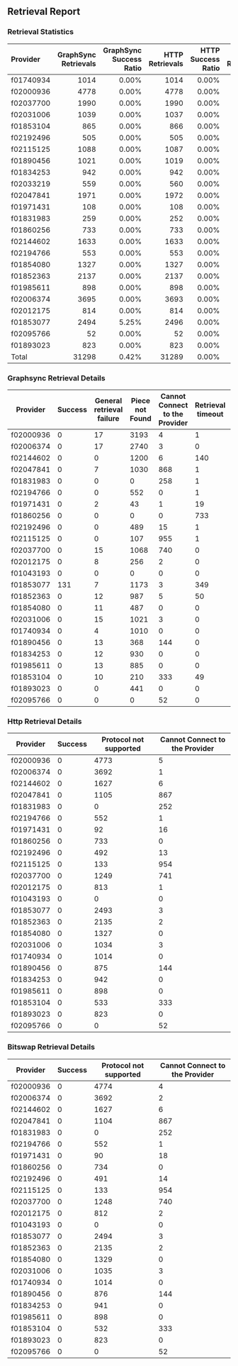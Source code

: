 ## Retrieval Report
### Retrieval Statistics
| Provider  | GraphSync Retrievals | GraphSync Success Ratio | HTTP Retrievals | HTTP Success Ratio | Bitswap Retrievals | Bitswap Success Ratio |
| :-------- | -------------------: | ----------------------: | --------------: | -----------------: | -----------------: | --------------------: |
| f01740934 |                 1014 |                   0.00% |            1014 |              0.00% |               1014 |                 0.00% |
| f02000936 |                 4778 |                   0.00% |            4778 |              0.00% |               4778 |                 0.00% |
| f02037700 |                 1990 |                   0.00% |            1990 |              0.00% |               1988 |                 0.00% |
| f02031006 |                 1039 |                   0.00% |            1037 |              0.00% |               1038 |                 0.00% |
| f01853104 |                  865 |                   0.00% |             866 |              0.00% |                865 |                 0.00% |
| f02192496 |                  505 |                   0.00% |             505 |              0.00% |                505 |                 0.00% |
| f02115125 |                 1088 |                   0.00% |            1087 |              0.00% |               1087 |                 0.00% |
| f01890456 |                 1021 |                   0.00% |            1019 |              0.00% |               1020 |                 0.00% |
| f01834253 |                  942 |                   0.00% |             942 |              0.00% |                941 |                 0.00% |
| f02033219 |                  559 |                   0.00% |             560 |              0.00% |                559 |                 0.00% |
| f02047841 |                 1971 |                   0.00% |            1972 |              0.00% |               1971 |                 0.00% |
| f01971431 |                  108 |                   0.00% |             108 |              0.00% |                108 |                 0.00% |
| f01831983 |                  259 |                   0.00% |             252 |              0.00% |                252 |                 0.00% |
| f01860256 |                  733 |                   0.00% |             733 |              0.00% |                734 |                 0.00% |
| f02144602 |                 1633 |                   0.00% |            1633 |              0.00% |               1633 |                 0.00% |
| f02194766 |                  553 |                   0.00% |             553 |              0.00% |                553 |                 0.00% |
| f01854080 |                 1327 |                   0.00% |            1327 |              0.00% |               1329 |                 0.00% |
| f01852363 |                 2137 |                   0.00% |            2137 |              0.00% |               2137 |                 0.00% |
| f01985611 |                  898 |                   0.00% |             898 |              0.00% |                898 |                 0.00% |
| f02006374 |                 3695 |                   0.00% |            3693 |              0.00% |               3694 |                 0.00% |
| f02012175 |                  814 |                   0.00% |             814 |              0.00% |                814 |                 0.00% |
| f01853077 |                 2494 |                   5.25% |            2496 |              0.00% |               2497 |                 0.00% |
| f02095766 |                   52 |                   0.00% |              52 |              0.00% |                 52 |                 0.00% |
| f01893023 |                  823 |                   0.00% |             823 |              0.00% |                823 |                 0.00% |
| Total     |                31298 |                   0.42% |           31289 |              0.00% |              31290 |                 0.00% |

### Graphsync Retrieval Details
| Provider  | Success | General retrieval failure | Piece not Found | Cannot Connect to the Provider | Retrieval timeout | Unconfirmed block transfer | Retrieval rejected | Deal state missing |
| --------- | ------- | ------------------------- | --------------- | ------------------------------ | ----------------- | -------------------------- | ------------------ | ------------------ |
| f02000936 | 0       | 17                        | 3193            | 4                              | 1                 | 0                          | 1563               | 0                  |
| f02006374 | 0       | 17                        | 2740            | 3                              | 0                 | 0                          | 935                | 0                  |
| f02144602 | 0       | 0                         | 1200            | 6                              | 140               | 275                        | 12                 | 0                  |
| f02047841 | 0       | 7                         | 1030            | 868                            | 1                 | 65                         | 0                  | 0                  |
| f01831983 | 0       | 0                         | 0               | 258                            | 1                 | 0                          | 0                  | 0                  |
| f02194766 | 0       | 0                         | 552             | 0                              | 1                 | 0                          | 0                  | 0                  |
| f01971431 | 0       | 2                         | 43              | 1                              | 19                | 43                         | 0                  | 0                  |
| f01860256 | 0       | 0                         | 0               | 0                              | 733               | 0                          | 0                  | 0                  |
| f02192496 | 0       | 0                         | 489             | 15                             | 1                 | 0                          | 0                  | 0                  |
| f02115125 | 0       | 0                         | 107             | 955                            | 1                 | 25                         | 0                  | 0                  |
| f02037700 | 0       | 15                        | 1068            | 740                            | 0                 | 167                        | 0                  | 0                  |
| f02012175 | 0       | 8                         | 256             | 2                              | 0                 | 548                        | 0                  | 0                  |
| f01043193 | 0       | 0                         | 0               | 0                              | 0                 | 0                          | 0                  | 0                  |
| f01853077 | 131     | 7                         | 1173            | 3                              | 349               | 831                        | 0                  | 0                  |
| f01852363 | 0       | 12                        | 987             | 5                              | 50                | 1083                       | 0                  | 0                  |
| f01854080 | 0       | 11                        | 487             | 0                              | 0                 | 0                          | 829                | 0                  |
| f02031006 | 0       | 15                        | 1021            | 3                              | 0                 | 0                          | 0                  | 0                  |
| f01740934 | 0       | 4                         | 1010            | 0                              | 0                 | 0                          | 0                  | 0                  |
| f01890456 | 0       | 13                        | 368             | 144                            | 0                 | 0                          | 496                | 0                  |
| f01834253 | 0       | 12                        | 930             | 0                              | 0                 | 0                          | 0                  | 0                  |
| f01985611 | 0       | 13                        | 885             | 0                              | 0                 | 0                          | 0                  | 0                  |
| f01853104 | 0       | 10                        | 210             | 333                            | 49                | 0                          | 263                | 0                  |
| f01893023 | 0       | 0                         | 441             | 0                              | 0                 | 382                        | 0                  | 0                  |
| f02095766 | 0       | 0                         | 0               | 52                             | 0                 | 0                          | 0                  | 0                  |

### Http Retrieval Details
| Provider  | Success | Protocol not supported | Cannot Connect to the Provider |
| --------- | ------- | ---------------------- | ------------------------------ |
| f02000936 | 0       | 4773                   | 5                              |
| f02006374 | 0       | 3692                   | 1                              |
| f02144602 | 0       | 1627                   | 6                              |
| f02047841 | 0       | 1105                   | 867                            |
| f01831983 | 0       | 0                      | 252                            |
| f02194766 | 0       | 552                    | 1                              |
| f01971431 | 0       | 92                     | 16                             |
| f01860256 | 0       | 733                    | 0                              |
| f02192496 | 0       | 492                    | 13                             |
| f02115125 | 0       | 133                    | 954                            |
| f02037700 | 0       | 1249                   | 741                            |
| f02012175 | 0       | 813                    | 1                              |
| f01043193 | 0       | 0                      | 0                              |
| f01853077 | 0       | 2493                   | 3                              |
| f01852363 | 0       | 2135                   | 2                              |
| f01854080 | 0       | 1327                   | 0                              |
| f02031006 | 0       | 1034                   | 3                              |
| f01740934 | 0       | 1014                   | 0                              |
| f01890456 | 0       | 875                    | 144                            |
| f01834253 | 0       | 942                    | 0                              |
| f01985611 | 0       | 898                    | 0                              |
| f01853104 | 0       | 533                    | 333                            |
| f01893023 | 0       | 823                    | 0                              |
| f02095766 | 0       | 0                      | 52                             |

### Bitswap Retrieval Details
| Provider  | Success | Protocol not supported | Cannot Connect to the Provider |
| --------- | ------- | ---------------------- | ------------------------------ |
| f02000936 | 0       | 4774                   | 4                              |
| f02006374 | 0       | 3692                   | 2                              |
| f02144602 | 0       | 1627                   | 6                              |
| f02047841 | 0       | 1104                   | 867                            |
| f01831983 | 0       | 0                      | 252                            |
| f02194766 | 0       | 552                    | 1                              |
| f01971431 | 0       | 90                     | 18                             |
| f01860256 | 0       | 734                    | 0                              |
| f02192496 | 0       | 491                    | 14                             |
| f02115125 | 0       | 133                    | 954                            |
| f02037700 | 0       | 1248                   | 740                            |
| f02012175 | 0       | 812                    | 2                              |
| f01043193 | 0       | 0                      | 0                              |
| f01853077 | 0       | 2494                   | 3                              |
| f01852363 | 0       | 2135                   | 2                              |
| f01854080 | 0       | 1329                   | 0                              |
| f02031006 | 0       | 1035                   | 3                              |
| f01740934 | 0       | 1014                   | 0                              |
| f01890456 | 0       | 876                    | 144                            |
| f01834253 | 0       | 941                    | 0                              |
| f01985611 | 0       | 898                    | 0                              |
| f01853104 | 0       | 532                    | 333                            |
| f01893023 | 0       | 823                    | 0                              |
| f02095766 | 0       | 0                      | 52                             |
